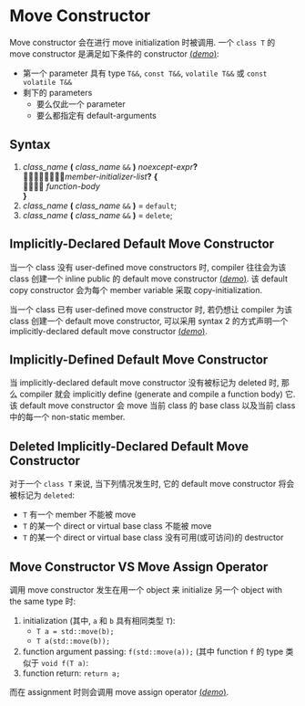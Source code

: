 # Move Constructor

Move constructor 会在进行 move initialization 时被调用.
一个 `class T` 的 move constructor 是满足如下条件的 constructor [(*demo*)](psi_element://__only_for_anchor_used__move_constructor):
- 第一个 parameter 具有 type `T&&`, `const T&&`, `volatile T&&` 或 `const volatile T&&`
- 剩下的 parameters
    - 要么仅此一个 parameter
    - 要么都指定有 default-arguments

## Syntax

1. *class_name* **(** *class_name* `&&` **)** *noexcept-expr*<b>?</b> <br>
   &#20;&#20;&#20;&#20;&#20;&#20;&#20;&#20;*member-initializer-list*<b>?</b> **{** <br>
   &#20;&#20;&#20;&#20; *function-body*<br>
   **}**
2. *class_name* **(** *class_name* `&&` **)** = `default`;
3. *class_name* **(** *class_name* `&&` **)** = `delete`;

## Implicitly-Declared Default Move Constructor

当一个 class 没有 user-defined move constructors 时, compiler 往往会为该 class 创建一个 inline public 的 default move constructor [(*demo*)](psi_element://Constructors_ImplicitlyDeclaredMove_Test).
该 default copy constructor 会为每个 member variable 采取 copy-initialization.

当一个 class 已有 user-defined move constructor 时,
若仍想让 compiler 为该 class 创建一个 default move constructor,
可以采用 syntax 2 的方式声明一个 implicitly-declared default move constructor [(*demo*)](psi_element://Constructors_ImplicitlyDefinedMove_Test).

## Implicitly-Defined Default Move Constructor

当 implicitly-declared default move constructor 没有被标记为 deleted 时, 那么 compiler 就会 implicitly define (generate and compile a function body) 它.
该 default move constructor 会 move 当前 class 的 base class 以及当前 class 中的每一个 non-static member.

## Deleted Implicitly-Declared Default Move Constructor

对于一个 `class T` 来说, 当下列情况发生时, 它的 default move constructor 将会被标记为 `deleted`:
- `T` 有一个 member 不能被 move
- `T` 的某一个 direct or virtual base class 不能被 move
- `T` 的某一个 direct or virtual base class 没有可用(或可访问)的 destructor

## Move Constructor VS Move Assign Operator

调用 move constructor 发生在用一个 object 来 initialize 另一个 object with the same type 时:
1. initialization (其中, `a` 和 `b` 具有相同类型 `T`):
    - `T a = std::move(b);`
    - `T a(std::move(b));`
2. function argument passing: `f(std::move(a));` (其中 function `f` 的 type 类似于 `void f(T a)`:
3. function return: `return a;`

而在 assignment 时则会调用 move assign operator [(*demo*)](psi_element://Constructors_MoveConstructorAssignOperator_Test).
